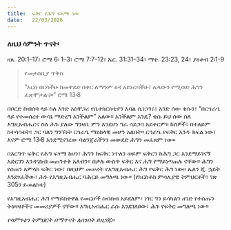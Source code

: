 ```yaml
---
title:  ፍቅር የሕግ ፍጻሜ ነው
date:   22/03/2026
---
```


### ለዚህ ሳምንት ጥናት፡
ዘጸ. 20:1–17፣ ሮሜ 6፡ 1–3፣ ሮሜ 7:7–12፣ ኤር. 31:31–34፣ ማቴ. 23:23, 24፣ ያዕቆብ 2፡1-9

> <p>የመታሰቢያ ጥቅስ</p>
> “እርስ በርሳችሁ ከመዋደድ በቀር ለማንም ዕዳ አይኑርባችሁ፤ ሌላውን የሚወድ ሕግን ፈጽሞታልና።” ሮሜ 13፡8

በቦርድ ስብሰባ ላይ ስለ አንድ አስቸጋሪ የቤተክርስቲያን አባል ሲነጋገሩ፣ አንድ ሰው ቄሱን፣ “በርኅራኄ ላይ የተመሰረተ ውሳኔ ማድረግ አንችልም” አለው። አንችልም እንዴ? ቄሱ ይህ ሰው ስለ እግዚአብሔርና ስለ ሕጉ ያለው ግንዛቤ ምን እንደሆነ ግራ ሳይጋባ አይቀርም። ከሰዎች፣ በተለይም ከተሳሳቱት፣ ጋር ባለን ግንኙነት ርኅራኄ ማዕከላዊ መሆን አለበት። ርኅራኄ የፍቅር አንዱ ክፍል ነው፣ እናም ሮሜ 13፡8 እንደሚናገረው ባልንጀራችንን መውደድ ሕግን መፈጸም ነው።

በእርግጥ ፍቅር የሕግ ፍፃሜ ከሆነ፣ ሕግን ከፍቅር ነጥለን ወይም ፍቅርን ከሕግ ጋር እንደማይገናኝ አድርገን እንዳናስብ መጠንቀቅ አለብን። በቃሉ ውስጥ ፍቅር እና ሕግ የማይነጣጠሉ ናቸው። ሕግን የሰጠን አምላክ ፍቅር ነው፣ በዚህም መሠረት የእግዚአብሔር ሕግ የፍቅር ሕግ ነው። ኤለን ጂ. ኋይት እንደፃፈችው፣ ሕጉ የእግዚአብሔር ባሕርይ መግለጫ ነው። (የክርስቶስ ምሳሌያዊ ትምህርቶች፣ ገጽ 305ን ይመልከቱ)

የእግዚአብሔር ሕግ የማይስተዋል የመርሆች ስብስብ አይደለም፣ ነገር ግን ይሳካልን ዘንድ የተሰጡን ትዕዛዛቶችና መመሪያዎች ናቸው። እግዚአብሔር ራሱ እንደገለፀው፣ ሕጉ የፍቅር መግለጫ ነው።

_የሳምንቱን ትምህርት በማጥናት ለሰንበት ይዘጋጁ።_